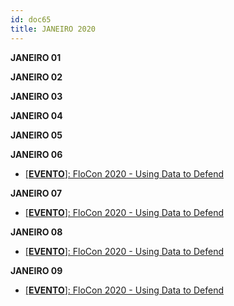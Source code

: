 ```yaml
---
id: doc65
title: JANEIRO 2020
---
```


**JANEIRO 01**

**JANEIRO 02**

**JANEIRO 03**

**JANEIRO 04**

**JANEIRO 05**

**JANEIRO 06**

- [[**EVENTO**]: FloCon 2020 - Using Data to Defend](https://www.sei.cmu.edu/news-events/events/Event.cfm?customel_datapageid_5541=188773)

**JANEIRO 07**

- [[**EVENTO**]: FloCon 2020 - Using Data to Defend](https://www.sei.cmu.edu/news-events/events/Event.cfm?customel_datapageid_5541=188773)

**JANEIRO 08**

- [[**EVENTO**]: FloCon 2020 - Using Data to Defend](https://www.sei.cmu.edu/news-events/events/Event.cfm?customel_datapageid_5541=188773)

**JANEIRO 09**

- [[**EVENTO**]: FloCon 2020 - Using Data to Defend](https://www.sei.cmu.edu/news-events/events/Event.cfm?customel_datapageid_5541=188773)
